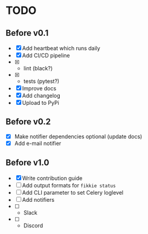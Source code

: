 # TODO

## Before v0.1
- [x] Add heartbeat which runs daily
- [x] Add CI/CD pipeline
- [x] * lint (black?)
- [x] * tests (pytest?)
- [x] Improve docs
- [x] Add changelog
- [x] Upload to PyPi

## Before v0.2
- [x] Make notifier dependencies optional (update docs)
- [x] Add e-mail notifier

## Before v1.0
- [x] Write contribution guide
- [ ] Add output formats for `fikkie status`
- [ ] Add CLI parameter to set Celery loglevel
- [ ] Add notifiers
- [ ] * Slack
- [ ] * Discord
